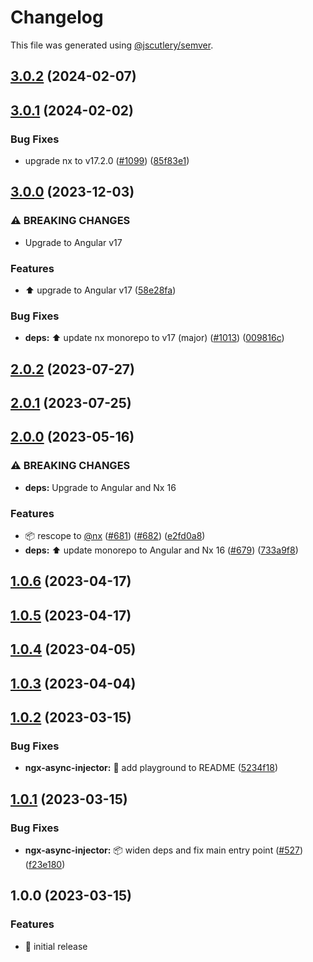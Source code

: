 # Changelog

This file was generated using [@jscutlery/semver](https://github.com/jscutlery/semver).

## [3.0.2](https://github.com/nx-squeezer/squeezer/compare/ngx-async-injector@3.0.1...ngx-async-injector@3.0.2) (2024-02-07)

## [3.0.1](https://github.com/nx-squeezer/squeezer/compare/ngx-async-injector@3.0.0...ngx-async-injector@3.0.1) (2024-02-02)


### Bug Fixes

* upgrade nx to v17.2.0 ([#1099](https://github.com/nx-squeezer/squeezer/issues/1099)) ([85f83e1](https://github.com/nx-squeezer/squeezer/commit/85f83e1b998a0055ef117c0ca507626526b76cac))

## [3.0.0](https://github.com/nx-squeezer/squeezer/compare/ngx-async-injector@2.0.2...ngx-async-injector@3.0.0) (2023-12-03)


### ⚠ BREAKING CHANGES

* Upgrade to Angular v17

### Features

* :arrow_up: upgrade to Angular v17 ([58e28fa](https://github.com/nx-squeezer/squeezer/commit/58e28faca36cbed69ca37a57a22b81053d4fccb2))


### Bug Fixes

* **deps:** ⬆️ update nx monorepo to v17 (major) ([#1013](https://github.com/nx-squeezer/squeezer/issues/1013)) ([009816c](https://github.com/nx-squeezer/squeezer/commit/009816c38a8c630610e0c67c1d893d7f7272f2a8))

## [2.0.2](https://github.com/nx-squeezer/squeezer/compare/ngx-async-injector@2.0.1...ngx-async-injector@2.0.2) (2023-07-27)

## [2.0.1](https://github.com/nx-squeezer/squeezer/compare/ngx-async-injector@2.0.0...ngx-async-injector@2.0.1) (2023-07-25)

## [2.0.0](https://github.com/nx-squeezer/squeezer/compare/ngx-async-injector@1.0.6...ngx-async-injector@2.0.0) (2023-05-16)


### ⚠ BREAKING CHANGES

* **deps:** Upgrade to Angular and Nx 16

### Features

* :package: rescope to [@nx](https://github.com/nx) ([#681](https://github.com/nx-squeezer/squeezer/issues/681)) ([#682](https://github.com/nx-squeezer/squeezer/issues/682)) ([e2fd0a8](https://github.com/nx-squeezer/squeezer/commit/e2fd0a88b5e258c9cfe898d06cbda00d7bf44c8d))
* **deps:** :arrow_up: update monorepo to Angular and Nx 16 ([#679](https://github.com/nx-squeezer/squeezer/issues/679)) ([733a9f8](https://github.com/nx-squeezer/squeezer/commit/733a9f88ff5d20961caa59b7da85d4cf33512cbc))

## [1.0.6](https://github.com/nx-squeezer/squeezer/compare/ngx-async-injector@1.0.5...ngx-async-injector@1.0.6) (2023-04-17)

## [1.0.5](https://github.com/nx-squeezer/squeezer/compare/ngx-async-injector@1.0.4...ngx-async-injector@1.0.5) (2023-04-17)

## [1.0.4](https://github.com/nx-squeezer/squeezer/compare/ngx-async-injector@1.0.3...ngx-async-injector@1.0.4) (2023-04-05)

## [1.0.3](https://github.com/nx-squeezer/squeezer/compare/ngx-async-injector@1.0.2...ngx-async-injector@1.0.3) (2023-04-04)

## [1.0.2](https://github.com/nx-squeezer/squeezer/compare/ngx-async-injector@1.0.1...ngx-async-injector@1.0.2) (2023-03-15)

### Bug Fixes

- **ngx-async-injector:** :memo: add playground to README ([5234f18](https://github.com/nx-squeezer/squeezer/commit/5234f189e28f94015a7d12c2970b33efd422207f))

## [1.0.1](https://github.com/nx-squeezer/squeezer/compare/ngx-async-injector@1.0.0...ngx-async-injector@1.0.1) (2023-03-15)

### Bug Fixes

- **ngx-async-injector:** :package: widen deps and fix main entry point ([#527](https://github.com/nx-squeezer/squeezer/issues/527)) ([f23e180](https://github.com/nx-squeezer/squeezer/commit/f23e1809935edb7b91dea8465460a9c5aaa851da))

## 1.0.0 (2023-03-15)

### Features

- :tada: initial release
